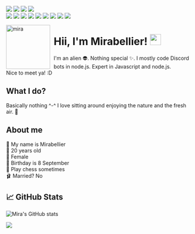 ![](https://img.shields.io/discord/684084513403699314?color=E6E6FA&label=Jasmine%20Headquaters&logo=Discord&logoColor=E6E6FA&style=plastic)
![](https://img.shields.io/github/sponsors/MiraBellierr?color=DDA0DD&label=Patreon&logo=Patreon&logoColor=DDA0DD&style=plastic)
![](https://img.shields.io/github/followers/MiraBellierr?color=EE82EE&label=Followers&logo=Github&logoColor=EE82EE&style=plastic)
![](https://img.shields.io/github/stars/MiraBellierr/Jasmine?color=DA70D6&label=Stars&logo=Github&logoColor=DA70D6&style=plastic)<br>
![](https://img.shields.io/badge/OS-Linux-informational?style=plastic&logo=linux&logoColor=DDA0DD&color=FF00FF)
![](https://img.shields.io/badge/Shell-Bash-informational?style=plastic&logo=gnu-bash&logoColor=DDA0DD&color=FF00FF)
![](https://img.shields.io/badge/Tools-Visual%20Studio%20Code-informational?style=plastic&logo=visual-studio-code&logoColor=DDA0DD&color=BA55D3)
![](https://img.shields.io/badge/Tools-SQlite3-informational?style=plastic&logo=sqlite&logoColor=DDA0DD&color=8A2BE2)
![](https://img.shields.io/badge/Code-JavaScript-informational?style=plastic&logo=javascript&logoColor=DDA0DD&color=9370DB)
![](https://img.shields.io/badge/Code-C++-informational?style=plastic&logo=c%2B%2B&logoColor=DDA0DD&color=9400D3)
![](https://img.shields.io/badge/Code-C-informational?style=plastic&logo=c&logoColor=DDA0DD&color=9932CC)
![](https://img.shields.io/badge/Code-Java-informational?style=plastic&logo=java&logoColor=DDA0DD&color=8A2BE2)
![](https://img.shields.io/badge/Cloud-Vultr-informational?style=plastic&logo=vultr&logoColor=DDA0DD&color=8B008B)

<img width="120" height="120" align="left" style="float: left; margin: 0 10px 0 0;" alt="mira" src="https://www.jasminebot.xyz/mira.jpg">

# Hii, I'm Mirabellier! <img src="https://raw.githubusercontent.com/MartinHeinz/MartinHeinz/master/wave.gif" width="30px">
I'm an alien 👽. Nothing special ✨. I mostly code Discord bots in node.js. Expert in Javascript and node.js.<br>Nice to meet ya! :D
## What I do?
Basically nothing ^-^ I love sitting around enjoying the nature and the fresh air. 🌳

## About me
🌿 My name is Mirabellier<br>
🍂 20 years old<br>
🌼 Female<br>
🍓 Birthday is 8 September<br>
🧩 Play chess sometimes<br>
🩰 Married? No


## &#x1f4c8; GitHub Stats

![Mira's GitHub stats](https://github-readme-stats.vercel.app/api?username=MiraBellierr&title_color=ffffff&text_color=c9cacc&icon_color=2bbc8a&bg_color=1d1f21)

<a href="https://github.com/MiraBellierr/Jasmine">
  <img align="center" src="https://github-readme-stats.vercel.app/api/pin/?username=MiraBellierr&repo=Jasmine&title_color=ffffff&text_color=c9cacc&icon_color=2bbc8a&bg_color=1d1f21" />
</a>
